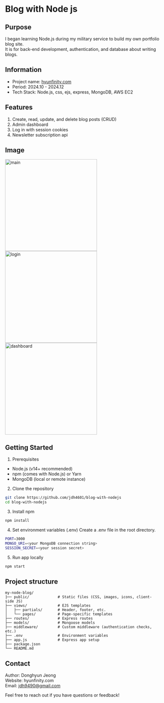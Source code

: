 # Blog with Node js

## Purpose
I began learning Node.js during my military service to build my own portfolio blog site. <br/>
It is for back-end development, authentication, and database about writing blogs.

## Information
- Project name: [hyunfinity.com](hyunfinity.com) <br/>
- Period: 2024.10 - 2024.12 <br/>
- Tech Stack: Node.js, css, ejs, express, MongoDB, AWS EC2

## Features
1. Create, read, update, and delete blog posts (CRUD)
2. Admin dashboard
3. Log in with session cookies
4. Newsletter subscription api

## Image
<img src="https://github.com/user-attachments/assets/e34fb3e7-f5ea-4b7a-931c-d7a782f8a9f3" alt="main" width="300" />
<img src="https://github.com/user-attachments/assets/36dc3376-1ac4-4973-99cd-97649cdd1c6b" alt="login" width="300" />
<img src="https://github.com/user-attachments/assets/3a75d4cc-a1f6-4185-9db2-a1d5a44d3dc3" alt="dashboard" width="300" />

## Getting Started
1. Prerequisites
- Node.js (v14+ recommended)
- npm (comes with Node.js) or Yarn
- MongoDB (local or remote instance)

2. Clone the repository
``` bash
git clone https://github.com/jdh4601/blog-with-nodejs
cd blog-with-nodejs
```

3. Install npm
``` bash
npm install
```

4. Set environment variables (.env)
Create a .env file in the root directory.
``` bash
PORT=3000
MONGO_URI=<your MongoDB connection string>
SESSION_SECRET=<your session secret>
```

5. Run app locally
```bash
npm start
```

## Project structure
``` plaintext
my-node-blog/
├── public/             # Static files (CSS, images, icons, client-side JS)
├── views/              # EJS templates
│   ├── partials/       # Header, footer, etc.
│   └── pages/          # Page-specific templates
├── routes/             # Express routes 
├── models/             # Mongoose models
├── middleware/         # Custom middleware (authentication checks, etc.)
├── .env                # Environment variables
├── app.js              # Express app setup
├── package.json        
└── README.md
```

## Contact
Author: Donghyun Jeong <br/>
Website: hyunfinity.com <br/>
Email: jdh9490@gmail.com <br/>

Feel free to reach out if you have questions or feedback!
